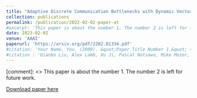 ```yaml
---
title: "Adaptive Discrete Communication Bottlenecks with Dynamic Vector Quantization for Heterogeneous Representational Coarseness"
collection: publications
permalink: /publication/2022-02-02-paper-at
#excerpt: 'This paper is about the number 1. The number 2 is left for future work.'
date: 2023-02-02
venue: 'AAAI'
paperurl: 'https://arxiv.org/pdf/2202.01334.pdf'
#citation: 'Your Name, You. (2009). &quot;Paper Title Number 1.&quot; <i>Journal 1</i>. 1(1).'
#citation : 'Dianbo Liu, Alex Lamb, Xu Ji, Pascal Notsawo, Mike Mozer, Yoshua Bengio, Kenji Kawaguchi. (2023). "Adaptive Discrete Communication Bottlenecks with Dynamic Vector Quantization for Heterogeneous Representational Coarseness." <i>AAAI 2023</i>.'
---
```

[comment]: <> This paper is about the number 1. The number 2 is left for future work.

[Download paper here](https://arxiv.org/pdf/2202.01334.pdf)